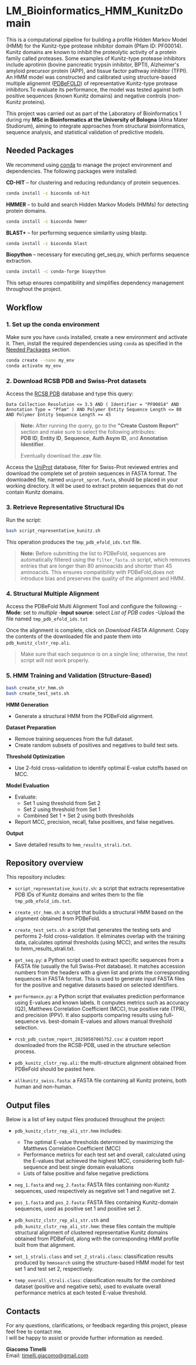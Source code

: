 # LM_Bioinformatics_HMM_KunitzDomain
This is a computational pipeline for building a profile Hidden Markov Model (HMM) for the Kunitz-type protease inhibitor domain (Pfam ID: PF00014). Kunitz domains are known to inhibit the proteolytic activity of a protein family called proteases. Some examples of Kunitz-type protease inhibitors include aprotinin (bovine pancreatic trypsin inhibitor, BPTI), Alzheimer's amyloid precursor protein (APP), and tissue factor pathway inhibitor (TFPI).
An HMM model was constructed and calibrated using structure-based multiple alignemnt ([PDBeFOLD](https://www.ebi.ac.uk/msd-srv/ssm/)) of representative Kunitz-type protease inhibitors.To evaluate its performance, the model was tested against both positive sequences (known Kunitz domains) and negative controls (non-Kunitz proteins).

This project was carried out as part of the Laboratory of Bioinformatics 1 during my **MSc in Bioinformatics at the University of Bologna** (Alma Mater Studiorum), aiming  to integrate approaches from structural bioinformatics, sequence analysis, and statistical validation of predictive models. 

## Needed Packages
We recommend using [conda](https://docs.conda.io/en/latest/) to manage the project environment and dependencies. The following packages were installed:

**CD-HIT** – for clustering and reducing redundancy of protein sequences.
```bash
conda install -c bioconda cd-hit
```
**HMMER** – to build and search Hidden Markov Models (HMMs) for detecting protein domains.
```bash
conda install -c bioconda hmmer
```

**BLAST+** – for performing sequence similarity using blastp.
```bash
conda install -c bioconda blast
```

**Biopython** – necessary for executing get_seq.py, which performs sequence extraction.
```bash
conda install -c conda-forge biopython
```

This setup ensures compatibility and simplifies dependency management throughout the project.

## Workflow
### 1. Set up the conda environment
Make sure you have `conda` installed, create a new environment and activate it. Then, install the required dependencies using `conda` as specified in the [Needed Packages](https://github.com/giacomo-timelli/LM_Bioinformatics_HMM_KunitzDomain/blob/main/README.md#needed-packages) section.
```bash
conda create --name my_env
conda activate my_env
```

### 2. Download RCSB PDB and Swiss-Prot datasets
Access the [RCSB PDB](https://www.rcsb.org/) database and type this query:
```
Data Collection Resolution <= 3.5 AND ( Identifier = "PF00014" AND Annotation Type = "Pfam" ) AND Polymer Entity Sequence Length <= 80 AND Polymer Entity Sequence Length >= 45
```
> **Note:** After running the query, go to the **"Create Custom Report"** section and make sure to select the following attributes:  
> **PDB ID**, **Entity ID**, **Sequence**, **Auth Asym ID**, and **Annotation Identifier**.
>
>  Eventually download the ***.csv*** file.


Access the [UniProt](https://www.uniprot.org/) database, filter for Swiss-Prot reviewed entries and download the complete set of protein sequences in FASTA format.
The downloaded file, named `uniprot_sprot.fasta`, should be placed in your working directory. It will be used to extract protein sequences that do not contain Kunitz domains.

### 3. Retrieve Representative Structural IDs
Run the script:
```bash
bash script_representative_kunitz.sh
```
This operation produces the `tmp_pdb_efold_ids.txt` file.
> **Note:** Before submitting the list to PDBeFold, sequences are automatically filtered using the `filter_fasta.sh` script, which removes entries that are longer than 80 aminoacids and shorter than 45 aminoacids. This ensures compatibility with PDBeFold,does not introduce bias and preserves the quality of the alignment and HMM.

### 4. Structural Multiple Alignment
Access the PDBeFold Multi Alignment Tool and configure the following:
 -**Mode**: set to *multiple*
 -**Input source**: select *List of PDB codes*
 -Upload the file named `tmp_pdb_efold_ids.txt`
 
Once the alignment is complete, click on *Download FASTA Alignment*.
Copy the contents of the downloaded file and paste them into `pdb_kunitz_clstr_rep.ali`.

> Make sure that each sequence is on a single line; otherwise, the next script will not work properly.

### 5. HMM Training and Validation (Structure-Based)
```bash
bash create_str_hmm.sh
bash create_test_sets.sh 
```
**HMM Generation**
 - Generate a structural HMM from the PDBeFold alignment.

**Dataset Preparation**
 - Remove training sequences from the full dataset.
 - Create random subsets of positives and negatives to build test sets.

**Threshold Optimization**
 - Use 2-fold cross-validation to identify optimal E-value cutoffs based on MCC.

**Model Evaluation**
 - Evaluate:
   - Set 1 using threshold from Set 2
   - Set 2 using threshold from Set 1
   - Combined Set 1 + Set 2 using both thresholds
 - Report MCC, precision, recall, false positives, and false negatives.

**Output**
 - Save detailed results to `hmm_results_strali.txt`.

## Repository overview

This repository includes:

- `script_representative_kunitz.sh`: a script that extracts representative PDB IDs of Kunitz domains and writes them to the file `tmp_pdb_efold_ids.txt`.

- `create_str_hmm.sh`: a script that builds a structural HMM based on the alignment obtained from PDBeFold.

- `create_test_sets.sh`: a script that generates the testing sets and performs 2-fold cross-validation. It eliminates overlap with the training data, calculates optimal thresholds (using MCC), and writes the results to hmm_results_strali.txt.

- `get_seq.py`: a Python script used to extract specific sequences from a FASTA file (usually the full Swiss-Prot database). It matches accession numbers from the headers with a given list and prints the corresponding sequences in FASTA format. This is used to generate input FASTA files for the positive and negative datasets based on selected identifiers.

- `performance.py`: a Python script that evaluates prediction performance using E-values and known labels. It computes metrics such as accuracy (Q2), Matthews Correlation Coefficient (MCC), true positive rate (TPR), and precision (PPV). It also supports comparing results using full-sequence vs. best-domain E-values and allows manual threshold selection.

- `rcsb_pdb_custom_report_20250507065752.csv`: a custom report downloaded from the RCSB-PDB, used in the structure selection process.

- `pdb_kunitz_clstr_rep.ali`: the multi-structure alignment obtained from PDBeFold should be pasted here.

- `allkunitz_swiss.fasta`: a FASTA file containing all Kunitz proteins, both human and non-human.

## Output files

Below is a list of key output files produced throughout the project:

- `pdb_kunitz_clstr_rep_ali_str.hmm` includes:
   - The optimal E-value thresholds determined by maximizing the Matthews Correlation Coefficient (MCC)
   - Performance metrics for each test set and overall, calculated using the E-values that achieved the highest MCC, considering both full-sequence and best single
domain evaluations
   - Lists of false positive and false negative predictions
 
- `neg_1.fasta` and `neg_2.fasta`: FASTA files containing non-Kunitz sequences, used respectively as negative set 1 and negative set 2.
 
- `pos_1.fasta` and `pos_2.fasta`: FASTA files containing Kunitz-domain sequences, used as positive set 1 and positive set 2.
 
- `pdb_kunitz_clstr_rep_ali_str.sth` and `pdb_kunitz_clstr_rep_ali_str.hmm`: these files contain the multiple structural alignment of clustered representative Kunitz domains obtained from PDBeFold, along with the corresponding HMM profile built from that alignment.

- `set_1_strali.class` and `set_2_strali.class`: classification results produced by `hmmsearch` using the structure-based HMM model for test set 1 and test set 2, respectively.

- `temp_overall_strali.class`: classification results for the combined dataset (positive and negative sets), used to evaluate overall performance metrics at each tested E-value threshold.

## Contacts

For any questions, clarifications, or feedback regarding this project, please feel free to contact me.  
I will be happy to assist or provide further information as needed.

**Giacomo Timelli**  
Email: timelli.giacomo@gmail.com



